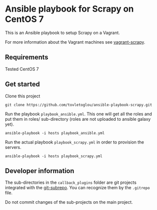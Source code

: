 # Ansible playbook for Scrapy on CentOS 7

This is an Ansible playbook to setup Scrapy on a Vagrant.

For more information about the Vagrant machines see [vagrant-scrapy](https://github.com/tovletoglou/vagrant-scrapy).

## Requirements

Tested CentOS 7

## Get started

Clone this project

    git clone https://github.com/tovletoglou/ansible-playbook-scrapy.git

Run the playbook `playbook_ansible.yml`. This one will get all the roles and put them in roles/ sub-directory (roles are not uploaded to ansible galaxy yet).

    ansible-playbook -i hosts playbook_ansible.yml

Run the actual playbook `playbook_scrapy.yml` in order to provision the servers.

    ansible-playbook -i hosts playbook_scrapy.yml

## Developer information

The sub-directories in the `callback_plugins` folder are git projects integrated with the [git-subrepo](https://github.com/ingydotnet/git-subrepo). You can recognize them by the `.gitrepo` file.

Do not commit changes of the sub-projects on the main project.
